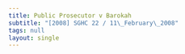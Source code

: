 ```yaml
---
title: Public Prosecutor v Barokah
subtitle: "[2008] SGHC 22 / 11\_February\_2008"
tags: null
layout: single
---
```



